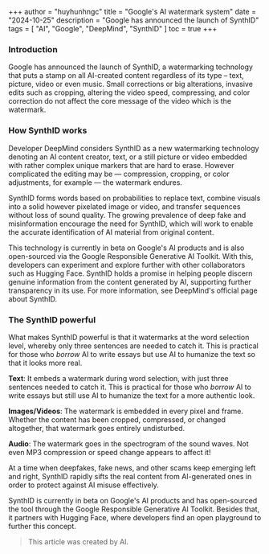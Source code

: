+++
author = "huyhunhngc"
title = "Google's AI watermark system"
date = "2024-10-25"
description = "Google has announced the launch of SynthID"
tags = [
    "AI", "Google", "DeepMind", "SynthID"
]
toc = true
+++

### Introduction

Google has announced the launch of SynthID, a watermarking technology that puts a stamp on all AI-created content regardless of its type – text, picture, video or even music. Small corrections or big alterations, invasive edits such as cropping, altering the video speed, compressing, and color correction do not affect the core message of the video which is the watermark.

### How SynthID works

Developer DeepMind considers SynthID as a new watermarking technology denoting an AI content creator, text, or a still picture or video embedded with rather complex unique markers that are hard to erase. However complicated the editing may be — compression, cropping, or color adjustments, for example — the watermark endures. 

SynthID forms words based on probabilities to replace text, combine visuals into a solid however pixelated image or video, and transfer sequences without loss of sound quality. The growing prevalence of deep fake and misinformation encourage the need for SynthID, which will work to enable the accurate identification of AI material from original content.

This technology is currently in beta on Google's AI products and is also open-sourced via the Google Responsible Generative AI Toolkit. With this, developers can experiment and explore further with other collaborators such as Hugging Face. SynthID holds a promise in helping people discern genuine information from the content generated by AI, supporting further transparency in its use. For more information, see DeepMind's official page about SynthID.

### The SynthID powerful

What makes SynthID powerful is that it watermarks at the word selection level, whereby only three sentences are needed to catch it. This is practical for those who *borrow* AI to write essays but use AI to humanize the text so that it looks more real.

**Text**: It embeds a watermark during word selection, with just three sentences needed to catch it. This is practical for those who *borrow* AI to write essays but still use AI to humanize the text for a more authentic look.

**Images/Videos**: The watermark is embedded in every pixel and frame. Whether the content has been cropped, compressed, or changed altogether, that watermark goes entirely undisturbed.

**Audio**: The watermark goes in the spectrogram of the sound waves. Not even MP3 compression or speed change appears to affect it!

At a time when deepfakes, fake news, and other scams keep emerging left and right, SynthID rapidly sifts the real content from AI-generated ones in order to protect against AI misuse effectively.

SynthID is currently in beta on Google's AI products and has open-sourced the tool through the Google Responsible Generative AI Toolkit. Besides that, it partners with Hugging Face, where developers find an open playground to further this concept.

> This article was created by AI. 